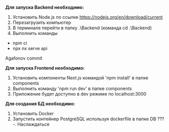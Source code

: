 **Для запуска Backend необходимо:** 
1. Установить Node.js по ссылке https://nodejs.org/en/download/current
2. Перезагрузить компьютер
3. В терминале перейти в папку .\Backend (команда cd .\Backend)
4. Выполнить команды
- npm ci
- npx nx serve api
 
Agafonov commit

**Для запуска Frontend необходимо:**
1. Установить компоненты Next.js командой 'npm install' в папке components
2. Выполнить команду 'npm run dev' в папке components
3. Приложение будет доступно в dev режиме по localhost:3000

**Для создания БД необходимо:**
1. Установить Docker
2. Запустить контейнер PostgreSQL используя dockerfile в папке DB
???
-. Наслаждаться